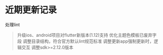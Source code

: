 # 近期更新记录

处理lint
> 升级ios、android项目对flutter新版本(1.12)支持
> 优化主题色模板已废弃字段
> 调整目录结构，符合官方默认lint规范标准
> 调整更新app强制更新时，逻辑交互
> 调整sdk>=2.12.0版本
>

